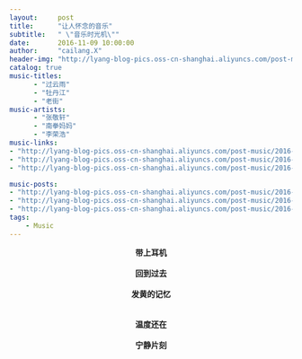 ```yaml
---
layout:     post
title:      "让人怀念的音乐"
subtitle:   " \"音乐时光机\""
date:       2016-11-09 10:00:00
author:     "cailang.X"
header-img: "http://lyang-blog-pics.oss-cn-shanghai.aliyuncs.com/post-music/timg.jpg"
catalog: true
music-titles:  
      - "过云雨"  
      - "牡丹江"  
      - "老街"
music-artists:
      - "张敬轩"
      - "南拳妈妈"
      - "李荣浩"
music-links:
- "http://lyang-blog-pics.oss-cn-shanghai.aliyuncs.com/post-music/2016-11-10/%E8%BF%87%E4%BA%91%E9%9B%A8-%E5%BC%A0%E6%95%AC%E8%BD%A9.mp3"
- "http://lyang-blog-pics.oss-cn-shanghai.aliyuncs.com/post-music/2016-11-10/%E7%89%A1%E4%B8%B9%E6%B1%9F-%E5%8D%97%E6%8B%B3%E5%A6%88%E5%A6%88.mp3"
- "http://lyang-blog-pics.oss-cn-shanghai.aliyuncs.com/post-music/2016-11-10/%E8%80%81%E8%A1%97-%E6%9D%8E%E8%8D%A3%E6%B5%A9.mp3"

music-posts:
- "http://lyang-blog-pics.oss-cn-shanghai.aliyuncs.com/post-music/2016-11-10/postbg.jpg"
- "http://lyang-blog-pics.oss-cn-shanghai.aliyuncs.com/post-music/2016-11-10/DSC_0759.JPG"
- "http://lyang-blog-pics.oss-cn-shanghai.aliyuncs.com/post-music/2016-11-10/IMG_0949.JPG"
tags:
    - Music
---
```

<center>
<strong>带上耳机  <br>
<br>
回到过去   <br>
<br>
发黄的记忆   <br>
<br>

<br>
温度还在   <br>
<br>
宁静片刻</strong>   <br><br>


</center>
